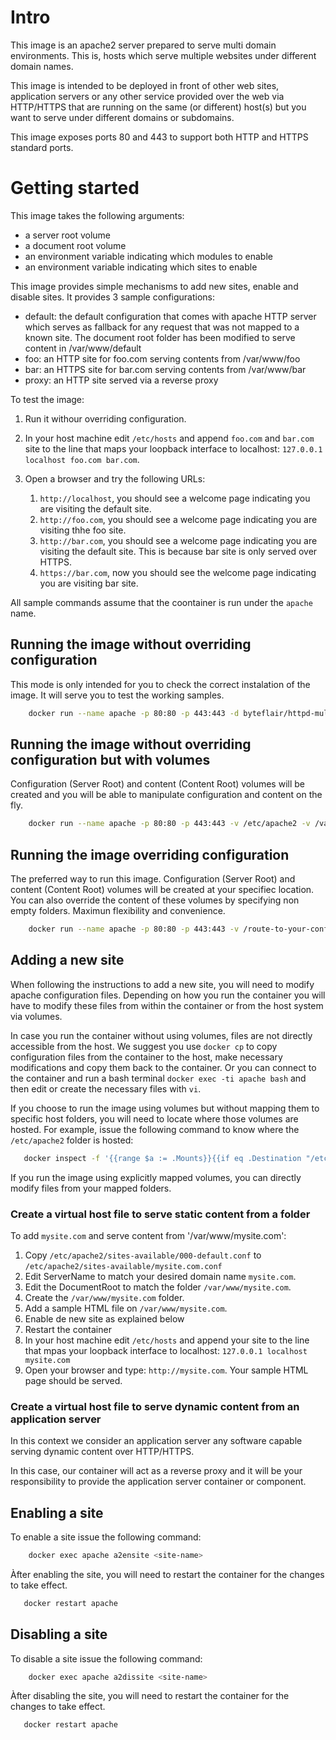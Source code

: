 # Intro

This image is an apache2 server prepared to serve multi domain environments. This is, hosts which serve multiple websites under different domain names.

This image is intended to be deployed in front of other web sites, application servers or any other service provided over the web via HTTP/HTTPS that are running on the same (or different) host(s) but you want to serve under different domains or subdomains.

This image exposes ports 80 and 443 to support both HTTP and HTTPS standard ports.

# Getting started

This image takes the following arguments:

* a server root volume
* a document root volume
* an environment variable indicating which modules to enable
* an environment variable indicating which sites to enable

This image provides simple mechanisms to add new sites, enable and disable sites. It provides 3 sample configurations:

* default: the default configuration that comes with apache HTTP server which serves as fallback for any request that was not mapped to a known site. The document root folder has been modified to serve content in /var/www/default
* foo: an HTTP site for foo.com serving contents from /var/www/foo
* bar: an HTTPS site for bar.com serving contents from /var/www/bar
* proxy: an HTTP site served via a reverse proxy

To test the image:

1. Run it withour overriding configuration.
2. In your host machine edit `/etc/hosts` and append `foo.com` and `bar.com` site to the line that maps your loopback interface to localhost: `127.0.0.1 localhost foo.com bar.com`.
3. Open a browser and try the following URLs:
    
    1. `http://localhost`, you should see a welcome page indicating you are visiting the default site.
    2. `http://foo.com`, you should see a welcome page indicating you are visiting thhe foo site.
    3. `http://bar.com`, you should see a welcome page indicating you are visiting the default site. This is because bar site is only served over HTTPS.
    4. `https://bar.com`, now you should see the welcome page indicating you are visiting bar site.

All sample commands assume that the coontainer is run under the `apache` name.

## Running the image without overriding configuration

This mode is only intended for you to check the correct instalation of the image. It will serve you to test the working samples.

```bash
    docker run --name apache -p 80:80 -p 443:443 -d byteflair/httpd-multihost
```

## Running the image without overriding configuration but with volumes

Configuration (Server Root) and content (Content Root) volumes will be created and you will be able to manipulate configuration and content on the fly.

```bash
    docker run --name apache -p 80:80 -p 443:443 -v /etc/apache2 -v /var/www -v /var/log/apache2 -d byteflair/httpd-multihost
```

## Running the image overriding configuration

The preferred way to run this image. Configuration (Server Root) and content (Content Root) volumes will be created at your specifiec location. You can also override the content of these volumes by specifying non empty folders. Maximun flexibility and convenience.

```bash
    docker run --name apache -p 80:80 -p 443:443 -v /route-to-your-config:/etc/apache2 -v /route-to-your-content:/var/www -v /route-to-your-logs:/var/log/apache2 -d byteflair/httpd-multihost
```

## Adding a new site

When following the instructions to add a new site, you will need to modify apache configuration files. Depending on how you run the container you will have to modify these files from within the container or from the host system via volumes.

In case you run the container without using volumes, files are not directly accessible from the host. We suggest you use `docker cp` to copy configuration files from the container to the host, make necessary modifications and copy them back to the container. Or you can connect to the container and run a bash terminal `docker exec -ti apache bash` and then edit or create the necessary files with `vi`.

If you choose to run the image using volumes but without mapping them to specific host folders, you will need to locate where those volumes are hosted. For example, issue the following command to know where the `/etc/apache2` folder is hosted:

```bash
   docker inspect -f '{{range $a := .Mounts}}{{if eq .Destination "/etc/apache2"}}{{.Source}}{{end}}{{end}}' apache
```
If you run the image using explicitly mapped volumes, you can directly modify files from your mapped folders.

### Create a virtual host file to serve static content from a folder

To add `mysite.com` and serve content from '/var/www/mysite.com':

1. Copy `/etc/apache2/sites-available/000-default.conf` to `/etc/apache2/sites-available/mysite.com.conf`
2. Edit ServerName to match your desired domain name `mysite.com`.
3. Edit the DocumentRoot to match the folder `/var/www/mysite.com`.
4. Create the `/var/www/mysite.com` folder.
5. Add a sample HTML file on `/var/www/mysite.com`.
6. Enable de new site as explained below
7. Restart the container
8. In your host machine edit `/etc/hosts` and append your site to the line that mpas your loopback interface to localhost: `127.0.0.1 localhost mysite.com`
9. Open your browser and type: `http://mysite.com`. Your sample HTML page should be served.

### Create a virtual host file to serve dynamic content from an application server

In this context we consider an application server any software capable serving dynamic content over HTTP/HTTPS.

In this case, our container will act as a reverse proxy and it will be your responsibility to provide the application server container or component.

## Enabling a site

To enable a site  issue the following command:

```bash
	docker exec apache a2ensite <site-name>
```

Àfter enabling the site, you will need to restart the container for the changes to take effect.

```bash
   docker restart apache
```

## Disabling a site

To disable a site  issue the following command:

```bash
	docker exec apache a2dissite <site-name>
```

Àfter disabling the site, you will need to restart the container for the changes to take effect.

```bash
   docker restart apache
```